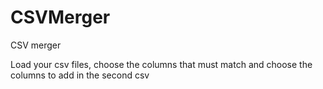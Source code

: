 # CSVMerger
CSV merger

Load your csv files, choose the columns that must match and choose the columns to add in the second csv
